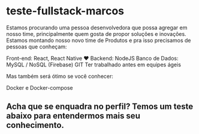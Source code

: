 # teste-fullstack-marcos

Estamos procurando uma pessoa desenvolvedora que possa agregar em nosso time, principalmente quem gosta de propor soluções e inovações. Estamos montando nosso novo time de Produtos e pra isso precisamos de pessoas que conheçam:

Front-end: React, React Native ♥️
Backend: NodeJS
Banco de Dados: MySQL / NoSQL (Firebase)
GIT
Ter trabalhado antes em equipes ágeis

Mas também será ótimo se você conhecer:

Docker e Docker-compose

<h2> Acha que se enquadra no perfil? Temos um teste abaixo para entendermos mais seu conhecimento. </h2>

